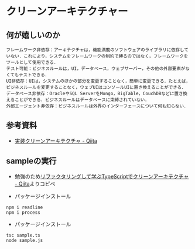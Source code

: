 
# クリーンアーキテクチャー

## 何が嬉しいのか

```
フレームワーク非依存：アーキテクチャは，機能満載のソフトウェアのライブラリに依存していない．これにより，システムをフレームワークの制約で縛るのではなく，フレームワークをツールとして使用できる．
テスト可能：ビジネスルールは，UI，データベース，ウェブサーバー，その他の外部要素がなくてもテストできる．
UI非依存：UIは，システムのほかの部分を変更することなく，簡単に変更できる．たとえば，ビジネスルールを変更することなく，ウェブUIはコンソールUIに置き換えることができる．
データベース非依存：OracleやSQL ServerをMongo，BigTable，CouchDBなどに置き換えることができる．ビジネスルールはデータベースに束縛されていない．
外部エージェント非依存：ビジネスルールは外界のインターフェースについて何も知らない．
```

## 参考資料

- [実装クリーンアーキテクチャ \- Qiita](https://qiita.com/nrslib/items/a5f902c4defc83bd46b8)


## sampleの実行

- 勉強のため[リファクタリングして学ぶTypeScriptでクリーンアーキテクチャ \- Qiita](https://qiita.com/kotauchisunsun/items/ec6b4086abe670c478fe)よりコピペ

- パッケージインストール

```
npm i readline
npm i process
```

- パッケージインストール

```
tsc sample.ts
node sample.js
```

